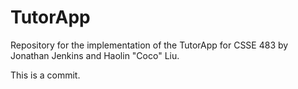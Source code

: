 # TutorApp
Repository for the implementation of the TutorApp for CSSE 483 by Jonathan Jenkins and Haolin "Coco" Liu.

This is a commit.

